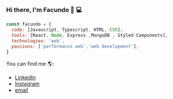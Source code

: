 ### Hi there, I'm Facundo 👋 💻  

```js
const facundo = {
  code: [Javascript, Typescript, HTML, CSS],
  tools: [React, Node, Express ,MongoDB , Styled-Components],
  technologies: 'web',
  passions: ['performance web','web development'],
}
```
You can find me 🌎:
- [LinkedIn](https://www.linkedin.com/in/facundo-colavini/)
- [Instagram](https://www.instagram.com/facundocolavini/)
- [email](facu_colavini@hotmail.com)
<!--
**facundocolavini/facundocolavini** is a ✨ _special_ ✨ repository because its `README.md` (this file) appears on your GitHub profile.

Here are some ideas to get you started:

- 🔭 I’m currently working on drexler portfolio a project freelance
- 🌱 I’m currently learning ...
- 👯 I’m looking to collaborate on ...
- 🤔 I’m looking for help with ...
- 💬 Ask me about ...
- 📫 How to reach me: ...
- 😄 Pronouns: ...
- ⚡ Fun fact: ...
-->
